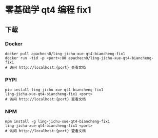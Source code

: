 # 零基础学 qt4 编程 fix1

## 下载

### Docker

```
docker pull apachecn0/ling-jichu-xue-qt4-biancheng-fix1
docker run -tid -p <port>:80 apachecn0/ling-jichu-xue-qt4-biancheng-fix1
# 访问 http://localhost:{port} 查看文档
```

### PYPI

```
pip install ling-jichu-xue-qt4-biancheng-fix1
ling-jichu-xue-qt4-biancheng-fix1 <port>
# 访问 http://localhost:{port} 查看文档
```

### NPM

```
npm install -g ling-jichu-xue-qt4-biancheng-fix1
ling-jichu-xue-qt4-biancheng-fix1 <port>
# 访问 http://localhost:{port} 查看文档
```